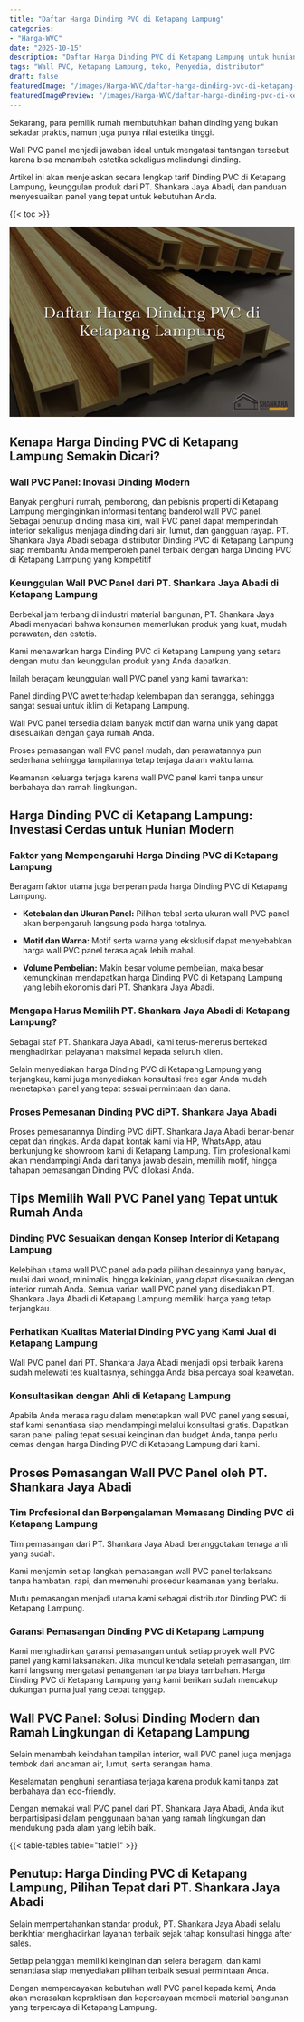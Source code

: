 ```yaml
---
title: "Daftar Harga Dinding PVC di Ketapang Lampung"
categories:
- "Harga-WVC"
date: "2025-10-15"
description: "Daftar Harga Dinding PVC di Ketapang Lampung untuk hunian, office, serta gerai. Produk berkualitas, pilihan motif, warna elegan, beserta layanan penempatan oleh tenaga ahli berpengalaman dan garansi resmi!|Jasa penjualan Dinding PVC di Ketapang Lampung bagi kebutuhan hunian, office, maupun ritel, dengan produk berkualitas dan instalasi oleh tenaga ahli berpengalaman serta jaminan resmi.|Pilihan Dinding PVC di Ketapang Lampung yang terpercaya bagi tempat tinggal, perkantoran, serta ritel, bersama material terbaik dan penempatan dikerjakan oleh teknisi profesional serta garansi resmi.|Distribusi Dinding PVC di Ketapang Lampung bagi tempat tinggal, perkantoran, serta toko, dengan panel unggulan dan pemasangan ditangani oleh tenaga ahli berpengalaman, dilengkapi beserta garansi resmi.}"
tags: "Wall PVC, Ketapang Lampung, toko, Penyedia, distributor"
draft: false
featuredImage: "/images/Harga-WVC/daftar-harga-dinding-pvc-di-ketapang-lampung.png"
featuredImagePreview: "/images/Harga-WVC/daftar-harga-dinding-pvc-di-ketapang-lampung.png"
---
```


Sekarang, para pemilik rumah membutuhkan bahan dinding yang bukan sekadar praktis, namun juga punya nilai estetika tinggi.

Wall PVC panel menjadi jawaban ideal untuk mengatasi tantangan tersebut karena bisa menambah estetika sekaligus melindungi dinding.

Artikel ini akan menjelaskan secara lengkap tarif Dinding PVC di Ketapang Lampung, keunggulan produk dari PT. Shankara Jaya Abadi, dan panduan menyesuaikan panel yang tepat untuk kebutuhan Anda.

{{< toc >}}

![Daftar Harga Dinding PVC di Ketapang Lampung](/images/Harga-WVC/Daftar-Harga-Dinding-PVC-di-Ketapang-Lampung.png)

## Kenapa Harga Dinding PVC di Ketapang Lampung Semakin Dicari?

### Wall PVC Panel: Inovasi Dinding Modern

Banyak penghuni rumah, pemborong, dan pebisnis properti di Ketapang Lampung menginginkan informasi tentang banderol wall PVC panel. Sebagai penutup dinding masa kini, wall PVC panel dapat memperindah interior sekaligus menjaga dinding dari air, lumut, dan gangguan rayap. PT. Shankara Jaya Abadi sebagai distributor Dinding PVC di Ketapang Lampung siap membantu Anda memperoleh panel terbaik dengan harga Dinding PVC di Ketapang Lampung yang kompetitif

### Keunggulan Wall PVC Panel dari PT. Shankara Jaya Abadi di Ketapang Lampung

Berbekal jam terbang di industri material bangunan, PT. Shankara Jaya Abadi menyadari bahwa konsumen memerlukan produk yang kuat, mudah perawatan, dan estetis.

Kami menawarkan harga Dinding PVC di Ketapang Lampung yang setara dengan mutu dan keunggulan produk yang Anda dapatkan.

Inilah beragam keunggulan wall PVC panel yang kami tawarkan:

Panel dinding PVC awet terhadap kelembapan dan serangga, sehingga sangat sesuai untuk iklim di Ketapang Lampung.

Wall PVC panel tersedia dalam banyak motif dan warna unik yang dapat disesuaikan dengan gaya rumah Anda.

Proses pemasangan wall PVC panel mudah, dan perawatannya pun sederhana sehingga tampilannya tetap terjaga dalam waktu lama.

Keamanan keluarga terjaga karena wall PVC panel kami tanpa unsur berbahaya dan ramah lingkungan.

## Harga Dinding PVC di Ketapang Lampung: Investasi Cerdas untuk Hunian Modern

### Faktor yang Mempengaruhi Harga Dinding PVC di Ketapang Lampung

Beragam faktor utama juga berperan pada harga Dinding PVC di Ketapang Lampung.

- **Ketebalan dan Ukuran Panel:** Pilihan tebal serta ukuran wall PVC panel akan berpengaruh langsung pada harga totalnya.

- **Motif dan Warna:** Motif serta warna yang eksklusif dapat menyebabkan harga wall PVC panel terasa agak lebih mahal.

- **Volume Pembelian:** Makin besar volume pembelian, maka besar kemungkinan mendapatkan harga Dinding PVC di Ketapang Lampung yang lebih ekonomis dari PT. Shankara Jaya Abadi.

### Mengapa Harus Memilih PT. Shankara Jaya Abadi di Ketapang Lampung?

Sebagai staf PT. Shankara Jaya Abadi, kami terus-menerus bertekad menghadirkan pelayanan maksimal kepada seluruh klien.

Selain menyediakan harga Dinding PVC di Ketapang Lampung yang terjangkau, kami juga menyediakan konsultasi free agar Anda mudah menetapkan panel yang tepat sesuai permintaan dan dana.

### Proses Pemesanan Dinding PVC diPT. Shankara Jaya Abadi

Proses pemesanannya Dinding PVC diPT. Shankara Jaya Abadi benar-benar cepat dan ringkas. Anda dapat kontak kami via HP, WhatsApp, atau berkunjung ke showroom kami di Ketapang Lampung. Tim profesional kami akan mendampingi Anda dari tanya jawab desain, memilih motif, hingga tahapan pemasangan Dinding PVC dilokasi Anda.

## Tips Memilih Wall PVC Panel yang Tepat untuk Rumah Anda

### Dinding PVC Sesuaikan dengan Konsep Interior di Ketapang Lampung

Kelebihan utama wall PVC panel ada pada pilihan desainnya yang banyak, mulai dari wood, minimalis, hingga kekinian, yang dapat disesuaikan dengan interior rumah Anda. Semua varian wall PVC panel yang disediakan PT. Shankara Jaya Abadi di Ketapang Lampung memiliki harga yang tetap terjangkau.

### Perhatikan Kualitas Material Dinding PVC yang Kami Jual di Ketapang Lampung

Wall PVC panel dari PT. Shankara Jaya Abadi menjadi opsi terbaik karena sudah melewati tes kualitasnya, sehingga Anda bisa percaya soal keawetan.

### Konsultasikan dengan Ahli di Ketapang Lampung

Apabila Anda merasa ragu dalam menetapkan wall PVC panel yang sesuai, staf kami senantiasa siap mendampingi melalui konsultasi gratis. Dapatkan saran panel paling tepat sesuai keinginan dan budget Anda, tanpa perlu cemas dengan harga Dinding PVC di Ketapang Lampung dari kami.

## Proses Pemasangan Wall PVC Panel oleh PT. Shankara Jaya Abadi

### Tim Profesional dan Berpengalaman Memasang Dinding PVC di Ketapang Lampung

Tim pemasangan dari PT. Shankara Jaya Abadi beranggotakan tenaga ahli yang sudah.

Kami menjamin setiap langkah pemasangan wall PVC panel terlaksana tanpa hambatan, rapi, dan memenuhi prosedur keamanan yang berlaku.

Mutu pemasangan menjadi utama kami sebagai distributor Dinding PVC di Ketapang Lampung.

### Garansi Pemasangan Dinding PVC di Ketapang Lampung

Kami menghadirkan garansi pemasangan untuk setiap proyek wall PVC panel yang kami laksanakan. Jika muncul kendala setelah pemasangan, tim kami langsung mengatasi penanganan tanpa biaya tambahan. Harga Dinding PVC di Ketapang Lampung yang kami berikan sudah mencakup dukungan purna jual yang cepat tanggap.

## Wall PVC Panel: Solusi Dinding Modern dan Ramah Lingkungan di Ketapang Lampung

Selain menambah keindahan tampilan interior, wall PVC panel juga menjaga tembok dari ancaman air, lumut, serta serangan hama.

Keselamatan penghuni senantiasa terjaga karena produk kami tanpa zat berbahaya dan eco-friendly.

Dengan memakai wall PVC panel dari PT. Shankara Jaya Abadi, Anda ikut berpartisipasi dalam penggunaan bahan yang ramah lingkungan dan mendukung pada alam yang lebih baik.

{{< table-tables table="table1" >}}

## Penutup: Harga Dinding PVC di Ketapang Lampung, Pilihan Tepat dari PT. Shankara Jaya Abadi

Selain mempertahankan standar produk, PT. Shankara Jaya Abadi selalu berikhtiar menghadirkan layanan terbaik sejak tahap konsultasi hingga after sales.

Setiap pelanggan memiliki keinginan dan selera beragam, dan kami senantiasa siap menyediakan pilihan terbaik sesuai permintaan Anda.

Dengan mempercayakan kebutuhan wall PVC panel kepada kami, Anda akan merasakan kepraktisan dan kepercayaan membeli material bangunan yang terpercaya di Ketapang Lampung.
